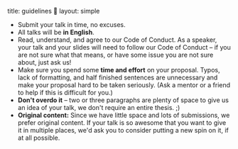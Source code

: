 title: guidelines 🧭
layout: simple

* Submit your talk in time, no excuses.
* All talks will be **in English**.
* Read, understand, and agree to our Code of Conduct. As a speaker, your talk and your slides will need to follow our Code of Conduct – if you are not sure what that means, or have some issue you are not sure about, just ask us!
* Make sure you spend some **time and effort** on your proposal. Typos, lack of formatting, and half finished sentences are unnecessary and make your proposal hard to be taken seriously. (Ask a mentor or a friend to help if this is difficult for you.)
* **Don't overdo it** – two or three paragraphs are plenty of space to give us an idea of your talk, we don't require an entire thesis. ;)
* **Original content:** Since we have little space and lots of submissions, we prefer original content. If your talk is so awesome that you want to give it in multiple places, we'd ask you to consider putting a new spin on it, if at all possible.
